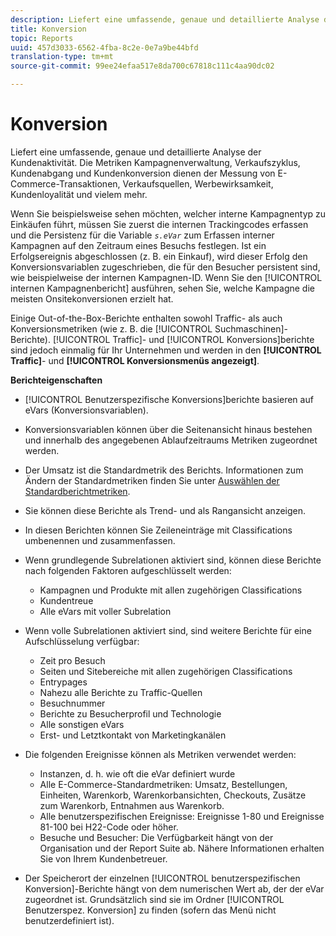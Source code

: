```yaml
---
description: Liefert eine umfassende, genaue und detaillierte Analyse der Kundenaktivität. Die Metriken Kampagnenverwaltung, Verkaufszyklus, Kundenabgang und Kundenkonversion dienen der Messung von E-Commerce-Transaktionen, Verkaufsquellen, Werbewirksamkeit, Kundenloyalität und vielem mehr.
title: Konversion
topic: Reports
uuid: 457d3033-6562-4fba-8c2e-0e7a9be44bfd
translation-type: tm+mt
source-git-commit: 99ee24efaa517e8da700c67818c111c4aa90dc02

---
```



# Konversion

Liefert eine umfassende, genaue und detaillierte Analyse der Kundenaktivität. Die Metriken Kampagnenverwaltung, Verkaufszyklus, Kundenabgang und Kundenkonversion dienen der Messung von E-Commerce-Transaktionen, Verkaufsquellen, Werbewirksamkeit, Kundenloyalität und vielem mehr.

Wenn Sie beispielsweise sehen möchten, welcher interne Kampagnentyp zu Einkäufen führt, müssen Sie zuerst die internen Trackingcodes erfassen und die Persistenz für die Variable *`s.eVar`* zum Erfassen interner Kampagnen auf den Zeitraum eines Besuchs festlegen. Ist ein Erfolgsereignis abgeschlossen (z. B. ein Einkauf), wird dieser Erfolg den Konversionsvariablen zugeschrieben, die für den Besucher persistent sind, wie beispielweise der internen Kampagnen-ID. Wenn Sie den [!UICONTROL internen Kampagnenbericht] ausführen, sehen Sie, welche Kampagne die meisten Onsitekonversionen erzielt hat.

Einige Out-of-the-Box-Berichte enthalten sowohl Traffic- als auch Konversionsmetriken (wie z. B. die [!UICONTROL Suchmaschinen]-Berichte). [!UICONTROL Traffic]- und [!UICONTROL Konversions]berichte sind jedoch einmalig für Ihr Unternehmen und werden in den **[!UICONTROL Traffic]**- und **[!UICONTROL Konversionsmenüs angezeigt]**.

**Berichteigenschaften**

* [!UICONTROL Benutzerspezifische Konversions]berichte basieren auf eVars (Konversionsvariablen).
* Konversionsvariablen können über die Seitenansicht hinaus bestehen und innerhalb des angegebenen Ablaufzeitraums Metriken zugeordnet werden.
* Der Umsatz ist die Standardmetrik des Berichts. Informationen zum Ändern der Standardmetriken finden Sie unter [Auswählen der Standardberichtmetriken](https://marketing.adobe.com/resources/help/en_US/sc/user/t_metrics_set_default.html).
* Sie können diese Berichte als Trend- und als Rangansicht anzeigen.
* In diesen Berichten können Sie Zeileneinträge mit Classifications umbenennen und zusammenfassen.
* Wenn grundlegende Subrelationen aktiviert sind, können diese Berichte nach folgenden Faktoren aufgeschlüsselt werden:

   * Kampagnen und Produkte mit allen zugehörigen Classifications
   * Kundentreue
   * Alle eVars mit voller Subrelation

* Wenn volle Subrelationen aktiviert sind, sind weitere Berichte für eine Aufschlüsselung verfügbar:

   * Zeit pro Besuch
   * Seiten und Sitebereiche mit allen zugehörigen Classifications
   * Entrypages
   * Nahezu alle Berichte zu Traffic-Quellen
   * Besuchnummer
   * Berichte zu Besucherprofil und Technologie
   * Alle sonstigen eVars
   * Erst- und Letztkontakt von Marketingkanälen

* Die folgenden Ereignisse können als Metriken verwendet werden:

   * Instanzen, d. h. wie oft die eVar definiert wurde
   * Alle E-Commerce-Standardmetriken: Umsatz, Bestellungen, Einheiten, Warenkorb, Warenkorbansichten, Checkouts, Zusätze zum Warenkorb, Entnahmen aus Warenkorb.
   * Alle benutzerspezifischen Ereignisse: Ereignisse 1-80 und Ereignisse 81-100 bei H22-Code oder höher.
   * Besuche und Besucher: Die Verfügbarkeit hängt von der Organisation und der Report Suite ab. Nähere Informationen erhalten Sie von Ihrem Kundenbetreuer.

* Der Speicherort der einzelnen [!UICONTROL benutzerspezifischen Konversion]-Berichte hängt von dem numerischen Wert ab, der der eVar zugeordnet ist. Grundsätzlich sind sie im Ordner [!UICONTROL Benutzerspez. Konversion] zu finden (sofern das Menü nicht benutzerdefiniert ist).


